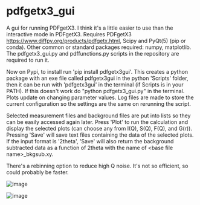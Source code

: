 # pdfgetx3_gui
A gui for running PDFgetX3. I think it's a little easier to use than the interactive mode in PDFgetX3. Requires PDFgetX3 https://www.diffpy.org/products/pdfgetx.html, Scipy and PyQt(5) (pip or conda). Other common or standard packages required: numpy, matplotlib. The pdfgetx3_gui.py and pdffunctions.py scripts in the repository are required to run it.

Now on Pypi, to install run 'pip install pdfgetx3gui'. This creates a python package with an exe file called pdfgetx3gui in the python 'Scripts' folder, then it can be run with 'pdfgetx3gui' in the terminal (if Scripts is in your PATH). If this doesn't work do "python pdfgetx3_gui.py" in the terminal. Plots update on changing parameter values. Log files are made to store the current configuration so the settings are the same on rerunning the script.

Selected measurement files and background files are put into lists so they can be easily accessed again later. Press 'Plot' to run the calculation and display the selected plots (can choose any from I(Q), S(Q), F(Q), and G(r)). Pressing 'Save' will save text files containing the data of the selected plots. If the input format is '2theta', 'Save' will also return the background subtracted data as a function of 2theta with the name of \<base file name\>_bkgsub.xy.

There's a rebinning option to reduce high Q noise. It's not so efficient, so could probably be faster.


![image](https://github.com/msujas/pdfgetx3_gui/assets/79653376/8a05433b-7cd8-46ea-932f-9479fd88f5b6)

![image](https://github.com/msujas/pdfgetx3_gui/assets/79653376/e573365f-f47b-46eb-9e6f-6fc639ccaf21)

